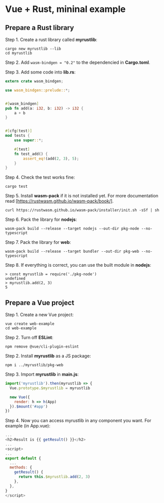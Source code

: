 # Vue + Rust, mininal example


## Prepare a Rust library

Step 1. Create a rust library called **myrustlib**:
```
cargo new myrustlib --lib
cd myrustlib
```

Step 2. Add `wasm-bindgen = "0.2"` to the dependencied in **Cargo.toml**.

Step 3. Add some code into **lib.rs**:
```rust
extern crate wasm_bindgen;

use wasm_bindgen::prelude::*;


#[wasm_bindgen]
pub fn add(a: i32, b: i32) -> i32 {
    a + b
}


#[cfg(test)]
mod tests {
    use super::*;

    #[test]
    fn test_add() {
        assert_eq!(add(2, 3), 5);
    }
}
```

Step 4. Check the test works fine:
```
cargo test
```

Step 5. Install **wasm-pack** if it is not installed yet. For more documentation read [https://rustwasm.github.io/wasm-pack/book/].
```
curl https://rustwasm.github.io/wasm-pack/installer/init.sh -sSf | sh
```

Step 6. Pack the library for **nodejs**:
```
wasm-pack build --release --target nodejs --out-dir pkg-node --no-typescript
```

Step 7. Pack the library for **web**:
```
wasm-pack build --release --target bundler --out-dir pkg-web --no-typescript
```

Step 8. If everything is correct, you can use the built module in **nodejs**:
```
> const myrustlib = require('./pkg-node')
undefined
> myrustlib.add(2, 3)
5
```


## Prepare a Vue project

Step 1. Create a new Vue project:
```
vue create web-example
cd web-example
```

Step 2. Turn off **ESLint**:
```
npm remove @vue/cli-plugin-eslint
```

Step 2. Install **myrustlib** as a JS package:
```
npm i ../myrustlib/pkg-web
```

Step 3. Import **myrustlib** in **main.js**:
```js
import('myrustlib').then(myrustlib => {
  Vue.prototype.$myrustlib = myrustlib

  new Vue({
    render: h => h(App)
  }).$mount('#app')
})
```

Step 4. Now you can access myrustlib in any component you want. For example (in App.vue):
```js
...
<h2>Result is {{ getResult() }}</h2>
...
<script>
...
export default {
  ...
  methods: {
    getResult() {
      return this.$myrustlib.add(2, 3)
    },
  },
}
</script>
```

